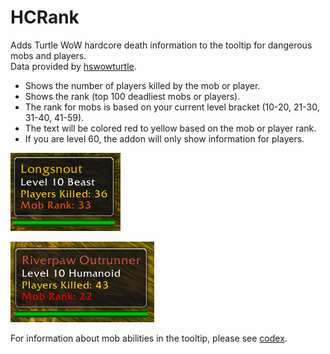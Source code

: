 # HCRank
Adds Turtle WoW hardcore death information to the tooltip for dangerous mobs and players.    
Data provided by [hswowturtle](https://hswowturtle.com).

- Shows the number of players killed by the mob or player.
- Shows the rank (top 100 deadliest mobs or players).
- The rank for mobs is based on your current level bracket (10-20, 21-30, 31-40, 41-59).
- The text will be colored red to yellow based on the mob or player rank.
- If you are level 60, the addon will only show information for players.

![preview](https://github.com/GryllsAddons/AddonPreviews/blob/main/MobRank/MobRank1.png)

![preview](https://github.com/GryllsAddons/AddonPreviews/blob/main/MobRank/MobRank2.png)

For information about mob abilities in the tooltip, please see [codex](https://github.com/nakda/codex).
